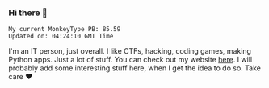 ### Hi there 👋
<!-- PB START -->
```
My current MonkeyType PB: 85.59
Updated on: 04:24:10 GMT Time
```
<!-- PB END -->
I'm an IT person, just overall. I like CTFs, hacking, coding games, making Python apps. Just a lot of stuff.
You can check out my website [here](https://skill3472.github.io/).
I will probably add some interesting stuff here, when I get the idea to do so. Take care ❤️
